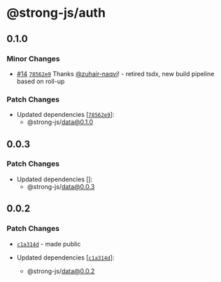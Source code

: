 # @strong-js/auth

## 0.1.0

### Minor Changes

- [#14](https://github.com/strongly-labs/strong-js/pull/14) [`78562e9`](https://github.com/strongly-labs/strong-js/commit/78562e974a895c7dfe0c6f5765414edb34764802) Thanks [@zuhair-naqvi](https://github.com/zuhair-naqvi)! - retired tsdx, new build pipeline based on roll-up

### Patch Changes

- Updated dependencies [[`78562e9`](https://github.com/strongly-labs/strong-js/commit/78562e974a895c7dfe0c6f5765414edb34764802)]:
  - @strong-js/data@0.1.0

## 0.0.3

### Patch Changes

- Updated dependencies []:
  - @strong-js/data@0.0.3

## 0.0.2

### Patch Changes

- [`c1a314d`](https://github.com/strongly-labs/strongly/commit/c1a314daff85da271fba691f2619e210dda50f88) - made public

- Updated dependencies [[`c1a314d`](https://github.com/strongly-labs/strongly/commit/c1a314daff85da271fba691f2619e210dda50f88)]:
  - @strong-js/data@0.0.2
